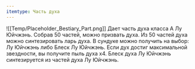```yaml
---
itemtype: Часть духа
---
```

![[Temp/Placeholder_Bestiary_Part.png]]
Дает часть духа класса A Лу Юйчжэнь. Собрав 50 частей, можно призвать духа. Из 50 частей духа можно синтезировать ларь духа. В сундуке можно получить на выбор: Лу Юйчжэнь либо Блеск Лу Юйчжэнь. Если дух достиг максимальной звездности, вы получите пыль духа х4. Блеск духа Лу Юйчжэнь синтезируется из частей духа Лу Юйчжэнь.
